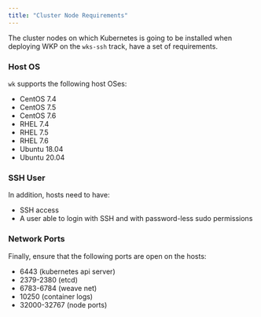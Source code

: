 ```yaml
---
title: "Cluster Node Requirements"
---
```


The cluster nodes on which Kubernetes is going to be installed when deploying WKP on the `wks-ssh` track,
have a set of requirements.

### Host OS

`wk` supports the following host OSes:

- CentOS 7.4
- CentOS 7.5
- CentOS 7.6
- RHEL 7.4
- RHEL 7.5
- RHEL 7.6
- Ubuntu 18.04
- Ubuntu 20.04

### SSH User

In addition, hosts need to have:

- SSH access
- A user able to login with SSH and with password-less sudo permissions

### Network Ports

Finally, ensure that the following ports are open on the hosts:

- 6443 (kubernetes api server)
- 2379-2380 (etcd)
- 6783-6784 (weave net)
- 10250 (container logs)
- 32000-32767 (node ports)
